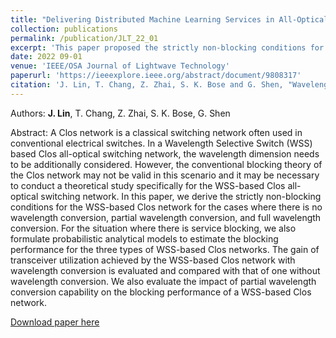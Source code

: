 ```yaml
---
title: "Delivering Distributed Machine Learning Services in All-Optical Datacenter Networks with Torus Topology"
collection: publications
permalink: /publication/JLT_22_01
excerpt: 'This paper proposed the strictly non-blocking conditions for WSS-based Clos networks with no wavelength conversion, partial wavelength conversion, and full wavelength conversion.'
date: 2022 09-01
venue: 'IEEE/OSA Journal of Lightwave Technology'
paperurl: 'https://ieeexplore.ieee.org/abstract/document/9808317'
citation: 'J. Lin, T. Chang, Z. Zhai, S. K. Bose and G. Shen, "Wavelength Selective Switch-Based Clos Network: Blocking Theory and Performance Analyses," IEEE/OSA Journal of Lightwave Technology, vol. 40, no. 17, pp. 5842-5853, 2022.'
---
```


Authors: **J. Lin**, T. Chang, Z. Zhai, S. K. Bose, G. Shen

Abstract: A Clos network is a classical switching network often used in conventional electrical switches. In a Wavelength Selective Switch (WSS) based Clos all-optical switching network, the wavelength dimension needs to be additionally considered. However, the conventional blocking theory of the Clos network may not be valid in this scenario and it may be necessary to conduct a theoretical study specifically for the WSS-based Clos all-optical switching network. In this paper, we derive the strictly non-blocking conditions for the WSS-based Clos network for the cases where there is no wavelength conversion, partial wavelength conversion, and full wavelength conversion. For the situation where there is service blocking, we also formulate probabilistic analytical models to estimate the blocking performance for the three types of WSS-based Clos networks. The gain of transceiver utilization achieved by the WSS-based Clos network with wavelength conversion is evaluated and compared with that of one without wavelength conversion. We also evaluate the impact of partial wavelength conversion capability on the blocking performance of a WSS-based Clos network. 

[Download paper here](https://ieeexplore.ieee.org/abstract/document/9808317)
